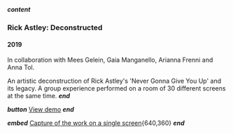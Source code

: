 ___content___
### Rick Astley: Deconstructed
#### 2019

In collaboration with Mees Gelein, Gaia Manganello, Arianna Frenni and Anna Tol.

An artistic deconstruction of Rick Astley's 'Never Gonna Give You Up' and its legacy. A group experience performed on a room of 30 different screens at the same time.
___end___

___button___
[View demo](https://www.youtube.com/watch?v=0t2953SsWtk)
___end___

___embed___
[Capture of the work on a single screen](https://www.youtube.com/embed/0t2953SsWtk){640,360}
___end___

